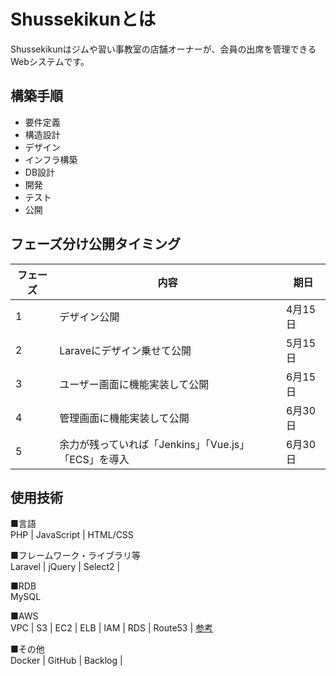 # Shussekikunとは

Shussekikunはジムや習い事教室の店舗オーナーが、会員の出席を管理できるWebシステムです。

## 構築手順

- 要件定義
- 構造設計
- デザイン
- インフラ構築
- DB設計
- 開発
- テスト
- 公開

## フェーズ分け公開タイミング

|フェーズ |内容 |期日 |
|---|---|---|
|1 |デザイン公開 |4月15日 |
|2 |Laraveにデザイン乗せて公開 |5月15日 |
|3 |ユーザー画面に機能実装して公開 |6月15日 |
|4 |管理画面に機能実装して公開 |6月30日 |
|5 |余力が残っていれば「Jenkins」「Vue.js」「ECS」を導入 |6月30日 |

## 使用技術

■言語<br>
PHP | JavaScript  | HTML/CSS

■フレームワーク・ライブラリ等<br>
Laravel | jQuery | Select2 |

■RDB<br>
MySQL

■AWS<br>
VPC | S3 | EC2 | ELB | IAM | RDS | Route53 |
[参考](https://qiita.com/okoppe8/items/dc1de147a36797442e4c)

■その他<br>
Docker | GitHub | Backlog |
